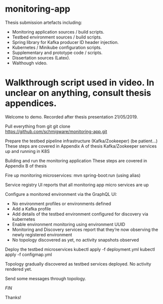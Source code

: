 # monitoring-app
Thesis submission artefacts including:
  - Monitoring application sources / build scripts.
  - Testbed environment sources / build scripts.
  - Spring library for Kafka producer ID header injection.
  - Kubernetes / Minikube configuration scripts.
  - Supplementary and prototype code / scripts.
  - Dissertation sources (Latex).
  - Walthough video.
  
  
# Walkthrough script used in video. In unclear on anything, consult thesis appendices.
 
Welcome to demo. Recorded after thesis presentation 21/05/2019.

Pull everything from git
git clone https://github.com/schmigware/monitoring-app.git

Prepare the testbed pipeline infrastructure (Kafka/Zookeeper) (be patient…)
These steps are covered in Appendix A of thesis
Kafka/Zookeeper services up and running in K8S

Building and run the monitoring application 
These steps are covered in Appendix B of thesis

Fire up monitoring microservices: 
mvn spring-boot:run (using alias)

Service registry UI reports that all monitoring app micro services are up

Configure a monitored environment via the GraphQL UI:

- No environment profiles or environments defined
- Add a Kafka profile
- Add details of the testbed environment configured for discovery via kubernetes
- Enable environment monitoring using environment UUID
- Monitoring and Discovery services report that they’re now observing the newly registered environment
- No topology discovered as yet, no activity snapshots observed 

Deploy the testbed microservices
kubectl apply -f deployment.yml
kubectl apply -f configmap.yml

Topology gradually discovered as testbed services deployed. No activity rendered yet. 

Send some messages through topology.

*FIN*
 
Thanks!








